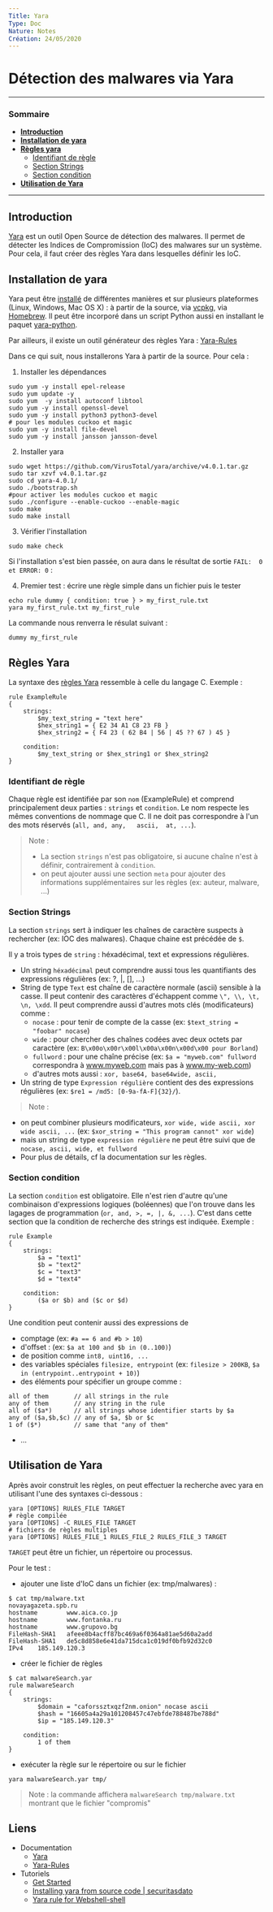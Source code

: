 ```yaml
---
Title: Yara
Type: Doc
Nature: Notes
Création: 24/05/2020
---
```


# Détection des malwares via Yara

---
### Sommaire

- **[Introduction](#Introduction)**
- **[Installation de yara](#Installation-de-yara)**
- **[Règles yara](#Règles-yara)**
  - [Identifiant de règle](#Identifiant-de-règle)
  - [Section Strings](#Section-Strings)
  - [Section condition](#Section-condition)
- **[Utilisation de Yara](#Utilisation-de-Yara)**
---

## Introduction
[Yara](https://virustotal.github.io/yara/) est un outil Open Source de détection des malwares. Il permet de détecter les Indices de Compromission (IoC) des malwares sur un système. Pour cela, il faut créer des règles Yara dans lesquelles définir les IoC.


## Installation de yara
Yara peut être [installé](https://yara.readthedocs.io/en/stable/gettingstarted.html) de différentes manières et sur plusieurs plateformes (Linux, Windows, Mac OS X) : à partir de la source, via [vcpkg](https://github.com/Microsoft/vcpkg/), via [Homebrew](https://brew.sh/). Il peut être incorporé dans un script Python aussi en installant le paquet [yara-python](https://github.com/VirusTotal/yara-python).

Par ailleurs, il existe un outil générateur des règles Yara : [Yara-Rules](https://github.com/Yara-Rules/rules )

Dans ce qui suit, nous installerons Yara à partir de la source. Pour cela :
1. Installer les dépendances
```
sudo yum -y install epel-release
sudo yum update -y
sudo yum  -y install autoconf libtool
sudo yum -y install openssl-devel
sudo yum -y install python3 python3-devel
# pour les modules cuckoo et magic
sudo yum -y install file-devel
sudo yum -y install jansson jansson-devel
```
2. Installer yara
```
sudo wget https://github.com/VirusTotal/yara/archive/v4.0.1.tar.gz
sudo tar xzvf v4.0.1.tar.gz
sudo cd yara-4.0.1/
sudo ./bootstrap.sh
#pour activer les modules cuckoo et magic
sudo ./configure --enable-cuckoo --enable-magic
sudo make
sudo make install
```

3. Vérifier l'installation
```
sudo make check
```
Si l'installation s'est bien passée, on aura dans le résultat de sortie `FAIL:  0 et ERROR: 0` :

4. Premier test : écrire une règle simple dans un fichier puis le tester
````
echo rule dummy { condition: true } > my_first_rule.txt
yara my_first_rule.txt my_first_rule
````
La commande nous renverra le résulat suivant :
```
dummy my_first_rule
```

## Règles Yara
La syntaxe des [règles Yara](https://yara.readthedocs.io/en/stable/writingrules.html) ressemble à celle du langage C. Exemple :

```
rule ExampleRule
{
    strings:
        $my_text_string = "text here"
        $hex_string1 = { E2 34 A1 C8 23 FB }
        $hex_string2 = { F4 23 ( 62 B4 | 56 | 45 ?? 67 ) 45 }

    condition:
        $my_text_string or $hex_string1 or $hex_string2
}
```

### Identifiant de règle
Chaque règle est identifiée par son `nom` (ExampleRule) et comprend principalement deux parties : `strings` et `condition`. Le nom respecte les mêmes conventions de nommage que C. Il ne doit pas correspondre à l'un des mots réservés (`all, and, any,	ascii, 	at, ...`).
> Note :
> - La section `strings` n'est pas obligatoire, si aucune chaîne n'est à définir, contrairement à `condition`.
> - on peut ajouter aussi une section `meta` pour ajouter des informations supplémentaires sur les règles (ex: auteur, malware, ...)

### Section Strings
La section `strings` sert à indiquer les chaînes de caractère suspects à rechercher (ex: IOC des malwares). Chaque chaine est précédée de `$`.

Il y a trois types de `string` : héxadécimal, text et expressions régulières.

- Un string `héxadécimal` peut comprendre aussi tous les quantifiants des expressions régulières (ex: ?, |, [], ...)
- String de type `Text` est chaîne de caractère normale (ascii) sensible à la casse. Il peut contenir des caractères d'échappent comme `\", \\, \t, \n, \xdd`. Il peut comprendre aussi d'autres mots clés (modificateurs) comme :
  - `nocase` : pour tenir de compte de la casse (ex: `$text_string = "foobar" nocase`)
  - `wide` : pour chercher des chaînes codées avec deux octets par caractère (ex: `B\x00o\x00r\x00l\x00a\x00n\x00d\x00 pour Borland`)
  - `fullword` : pour une chaîne précise (ex: `$a = "myweb.com" fullword` correspondra à www.myweb.com mais pas à www.my-web.com)
  - d'autres mots aussi : `xor, base64, base64wide, ascii,`
- Un string de type `Expression régulière` contient des des expressions régulières (ex: `$re1 = /md5: [0-9a-fA-F]{32}/`).

> Note :
- on peut combiner plusieurs modificateurs, `xor wide, wide ascii, xor wide ascii, ...` (ex: `$xor_string = "This program cannot" xor wide`)
- mais un string de type `expression régulière` ne peut être suivi que de `nocase, ascii, wide, et fullword`
- Pour plus de détails, cf la documentation sur les règles.

### Section condition
La section `condition` est obligatoire. Elle n'est rien d'autre qu'une combinaison d'expressions logiques (boléennes) que l'on trouve dans les lagages de programmation (`or, and, >, =, |, &, ...`). C'est dans cette section que la condition de recherche des strings est indiquée. Exemple :
```
rule Example
{
    strings:
        $a = "text1"
        $b = "text2"
        $c = "text3"
        $d = "text4"

    condition:
        ($a or $b) and ($c or $d)
}
```
Une condition peut contenir aussi des expressions de
- comptage (ex: `#a == 6 and #b > 10`)
- d'offset : (ex: `$a at 100 and $b in (0..100)`)
- de position comme `int8, uint16, ...`
- des variables spéciales `filesize, entrypoint` (ex: `filesize > 200KB`, `$a in (entrypoint..entrypoint + 10)`)
- des éléments pour spécifier un groupe comme :
```
all of them       // all strings in the rule
any of them       // any string in the rule
all of ($a*)      // all strings whose identifier starts by $a
any of ($a,$b,$c) // any of $a, $b or $c
1 of ($*)         // same that "any of them"
```
- ...

## Utilisation de Yara
Après avoir construit les règles, on peut effectuer la recherche avec yara en utilisant l'une des syntaxes ci-dessous :
```
yara [OPTIONS] RULES_FILE TARGET
# règle compilée
yara [OPTIONS] -C RULES_FILE TARGET
# fichiers de règles multiples
yara [OPTIONS] RULES_FILE_1 RULES_FILE_2 RULES_FILE_3 TARGET
```
`TARGET` peut être un fichier, un répertoire ou processus.

Pour le test :
- ajouter une liste d'IoC dans un fichier (ex: tmp/malwares) :
```
$ cat tmp/malware.txt
novayagazeta.spb.ru
hostname        www.aica.co.jp
hostname        www.fontanka.ru
hostname        www.grupovo.bg
FileHash-SHA1   afeee8b4acff87bc469a6f0364a81ae5d60a2add
FileHash-SHA1   de5c8d858e6e41da715dca1c019df0bfb92d32c0
IPv4    185.149.120.3
```
- créer le fichier de règles

```
$ cat malwareSearch.yar
rule malwareSearch
{
    strings:
        $domain = "caforssztxqzf2nm.onion" nocase ascii
        $hash = "16605a4a29a101208457c47ebfde788487be788d"
        $ip = "185.149.120.3"

    condition:
        1 of them
}
```
- exécuter la règle sur le répertoire ou sur le fichier
```
yara malwareSearch.yar tmp/
```
> Note : la commande affichera `malwareSearch tmp/malware.txt` montrant que le fichier "compromis"


## Liens
- Documentation
  - [Yara](https://virustotal.github.io/yara/)
  - [Yara-Rules](Yara-Rules)
- Tutoriels
  - [Get Started](https://yara.readthedocs.io/en/stable/gettingstarted.html)
  - [Installing yara from source code | securitasdato](http://securitasdato.blogspot.com/2018/04/installing-yara-from-source-code-on.html)
  - [Yara rule for Webshell-shell](https://github.com/DarkenCode/yara-rules/blob/master/malware/Webshell-shell.yar)
